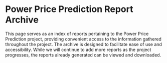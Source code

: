 # Power Price Prediction Report Archive

This page serves as an index of reports pertaining to the Power Price Prediction project, providing convenient access to the information gathered throughout the project. The archive is designed to facilitate ease of use and accessibility. While we will continue to add more reports as the project progresses, the reports already generated can be viewed and downloaded.

```{tableofcontents}
```
